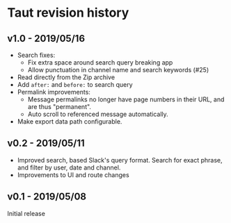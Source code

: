 # Taut revision history

## v1.0 - 2019/05/16

- Search fixes:
  - Fix extra space around search query breaking app
  - Allow punctuation in channel name and search keywords (#25)
- Read directly from the Zip archive
- Add `after:` and `before:` to search query
- Permalink improvements:
  - Message permalinks no longer have page numbers in their URL, and are thus
    "permanent".
  - Auto scroll to referenced message automatically.
- Make export data path configurable.

## v0.2 - 2019/05/11

- Improved search, based Slack's query format. Search for exact phrase, and filter by user, date and channel.
- Improvements to UI and route changes

## v0.1 - 2019/05/08

Initial release 


